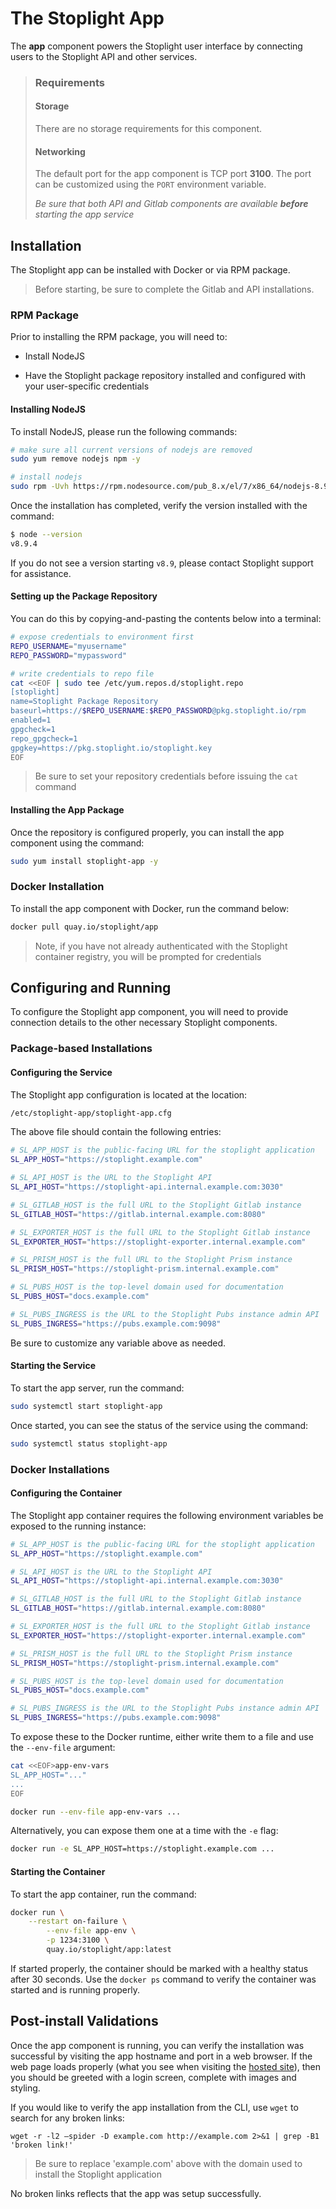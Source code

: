 # The Stoplight App

The __app__ component powers the Stoplight user interface by connecting users to the Stoplight API and other services.

> ### Requirements
> 
> #### Storage
> 
> There are no storage requirements for this component.
> 
> #### Networking
>
> The default port for the app component is TCP port __3100__. The port can be customized using the `PORT` environment variable.
> 
> _Be sure that both API and Gitlab components are available __before__ starting the app service_

## Installation

The Stoplight app can be installed with Docker or via RPM package.

> Before starting, be sure to complete the Gitlab and API installations.

### RPM Package

Prior to installing the RPM package, you will need to:

* Install NodeJS

* Have the Stoplight package repository installed and configured with your user-specific credentials

#### Installing NodeJS

To install NodeJS, please run the following commands:

```bash
# make sure all current versions of nodejs are removed
sudo yum remove nodejs npm -y

# install nodejs
sudo rpm -Uvh https://rpm.nodesource.com/pub_8.x/el/7/x86_64/nodejs-8.9.4-1nodesource.x86_64.rpm
```

Once the installation has completed, verify the version installed with the command:


```bash
$ node --version
v8.9.4
```

If you do not see a version starting `v8.9`, please contact Stoplight support for assistance.

#### Setting up the Package Repository

You can do this by copying-and-pasting the contents below into a terminal:

```bash
# expose credentials to environment first
REPO_USERNAME="myusername"
REPO_PASSWORD="mypassword"

# write credentials to repo file
cat <<EOF | sudo tee /etc/yum.repos.d/stoplight.repo
[stoplight]
name=Stoplight Package Repository
baseurl=https://$REPO_USERNAME:$REPO_PASSWORD@pkg.stoplight.io/rpm
enabled=1
gpgcheck=1
repo_gpgcheck=1
gpgkey=https://pkg.stoplight.io/stoplight.key
EOF
```

> Be sure to set your repository credentials before issuing the `cat` command

#### Installing the App Package

Once the repository is configured properly, you can install the app component using the command:

```bash
sudo yum install stoplight-app -y
```

### Docker Installation

To install the app component with Docker, run the command below:

```bash
docker pull quay.io/stoplight/app
```

> Note, if you have not already authenticated with the Stoplight container registry, you will be prompted for credentials

## Configuring and Running

To configure the Stoplight app component, you will need to provide connection details to the other necessary Stoplight components.

### Package-based Installations

#### Configuring the Service

The Stoplight app configuration is located at the location:

```bash
/etc/stoplight-app/stoplight-app.cfg
```

The above file should contain the following entries:

```bash
# SL_APP_HOST is the public-facing URL for the stoplight application
SL_APP_HOST="https://stoplight.example.com"

# SL_API_HOST is the URL to the Stoplight API
SL_API_HOST="https://stoplight-api.internal.example.com:3030"

# SL_GITLAB_HOST is the full URL to the Stoplight Gitlab instance
SL_GITLAB_HOST="https://gitlab.internal.example.com:8080"

# SL_EXPORTER_HOST is the full URL to the Stoplight Gitlab instance
SL_EXPORTER_HOST="https://stoplight-exporter.internal.example.com"

# SL_PRISM_HOST is the full URL to the Stoplight Prism instance
SL_PRISM_HOST="https://stoplight-prism.internal.example.com"

# SL_PUBS_HOST is the top-level domain used for documentation
SL_PUBS_HOST="docs.example.com"

# SL_PUBS_INGRESS is the URL to the Stoplight Pubs instance admin API
SL_PUBS_INGRESS="https://pubs.example.com:9098"
```

Be sure to customize any variable above as needed.

#### Starting the Service

To start the app server, run the command:

```bash
sudo systemctl start stoplight-app
```

Once started, you can see the status of the service using the command:

```bash
sudo systemctl status stoplight-app
```

### Docker Installations

#### Configuring the Container

The Stoplight app container requires the following environment variables be exposed to the running instance:

```bash
# SL_APP_HOST is the public-facing URL for the stoplight application
SL_APP_HOST="https://stoplight.example.com"

# SL_API_HOST is the URL to the Stoplight API
SL_API_HOST="https://stoplight-api.internal.example.com:3030"

# SL_GITLAB_HOST is the full URL to the Stoplight Gitlab instance
SL_GITLAB_HOST="https://gitlab.internal.example.com:8080"

# SL_EXPORTER_HOST is the full URL to the Stoplight Gitlab instance
SL_EXPORTER_HOST="https://stoplight-exporter.internal.example.com"

# SL_PRISM_HOST is the full URL to the Stoplight Prism instance
SL_PRISM_HOST="https://stoplight-prism.internal.example.com"

# SL_PUBS_HOST is the top-level domain used for documentation
SL_PUBS_HOST="docs.example.com"

# SL_PUBS_INGRESS is the URL to the Stoplight Pubs instance admin API
SL_PUBS_INGRESS="https://pubs.example.com:9098"
```

To expose these to the Docker runtime, either write them to a file and use the `--env-file` argument:

```bash
cat <<EOF>app-env-vars
SL_APP_HOST="..."
...
EOF

docker run --env-file app-env-vars ...
```

Alternatively, you can expose them one at a time with the `-e` flag:

```bash
docker run -e SL_APP_HOST=https://stoplight.example.com ...
```

#### Starting the Container

To start the app container, run the command:

```bash
docker run \
    --restart on-failure \
		--env-file app-env \
		-p 1234:3100 \
		quay.io/stoplight/app:latest
```

If started properly, the container should be marked with a healthy status after 30 seconds. Use the `docker ps` command to verify the container was started and is running properly.

## Post-install Validations

Once the app component is running, you can verify the installation was successful by visiting the app hostname and port in a web browser. If the web page loads properly (what you see when visiting the [hosted site](https://next.stoplight.io/login)), then you should be greeted with a login screen, complete with images and styling.

If you would like to verify the app installation from the CLI, use `wget` to search for any broken links:

```
wget -r -l2 –spider -D example.com http://example.com 2>&1 | grep -B1 'broken link!'
```

> Be sure to replace 'example.com' above with the domain used to install the Stoplight application

No broken links reflects that the app was setup successfully.
